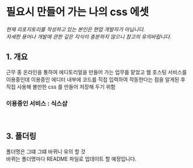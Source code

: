 # 필요시 만들어 가는 나의 css 에셋

<i>현재 리포지토리를 작성하고 있는 본인은 현업 개발자가 아닙니다.<br>
자세한 용어나 개발에 관한 깊은 지식이 충분하지 않으니 참고의 유의바랍니다.</i>

## 1. 개요

근무 중 온라인을 통하여 에디토리얼을 만들어 가는 업무를 맡았고 웹 호스팅 서비스를 이용중인데 이용중인 에디터 내부에 코드를 직접 입력하여 작동한다는 점을 알게된 후 직접 사용해 볼만한 css 를 만들어 저장해 두기 위함
<br>

### 이용중인 서비스 : 식스샵

<br>

## 3. 폴더링

폴더명은 그떄 그떄 바뀌니 유의 할 것
<br>
바뀌는 폴더명마다 README 파일로 업데이트 할 예정입니다.
